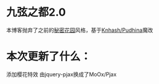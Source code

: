 # 九弦之都2.0
本博客抛弃了之前的[秘密花园](http://www.yini.org/)风格，基于[Knhash/Pudhina](https://github.com/Knhash/Pudhina)魔改

# 本次更新了什么：
添加樱花特效
由jquery-pjax换成了MoOx/Pjax